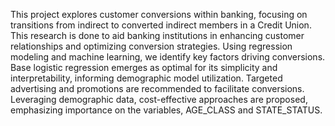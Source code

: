 This project explores customer conversions within banking, focusing on transitions from indirect to converted indirect members in a Credit Union. This research is done to aid banking institutions in enhancing customer relationships and optimizing conversion strategies. Using regression modeling and machine learning, we identify key factors driving conversions. Base logistic regression emerges as optimal for its simplicity and interpretability, informing demographic model utilization. Targeted advertising and promotions are recommended to facilitate conversions. Leveraging demographic data, cost-effective approaches are proposed, emphasizing importance on the variables, AGE_CLASS and STATE_STATUS.
